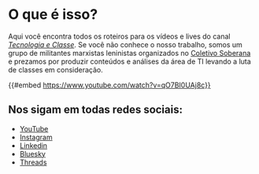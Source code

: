 # O que é isso?

Aqui você encontra todos os roteiros para os vídeos e lives do canal [*Tecnologia e Classe*](https://www.youtube.com/@TecnologiaeClasse). Se você não conhece o nosso trabalho, somos um grupo de militantes marxistas leninistas organizados no [Coletivo Soberana](https://soberana.tv) e prezamos por produzir conteúdos e análises da área de TI levando a luta de classes em consideração.

{{#embed https://www.youtube.com/watch?v=qO7BI0UAj8c}}

## Nos sigam em todas redes sociais:

* [YouTube](https://www.youtube.com/@TecnologiaeClasse)
* [Instagram](https://www.instagram.com/tecnologiaeclasse/)
* [Linkedin](https://www.linkedin.com/company/teclas/)
* [Bluesky](https://bsky.app/profile/tecnologiaeclasse.bsky.social)
* [Threads](https://www.threads.net/@tecnologiaeclasse)
